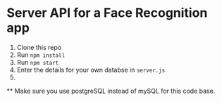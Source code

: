 # Server API for a Face Recognition app

1. Clone this repo
2. Run `npm install`
3. Run `npm start`
4. Enter the details for your own databse in `server.js`
5. 
** Make sure you use postgreSQL instead of mySQL for this code base.

